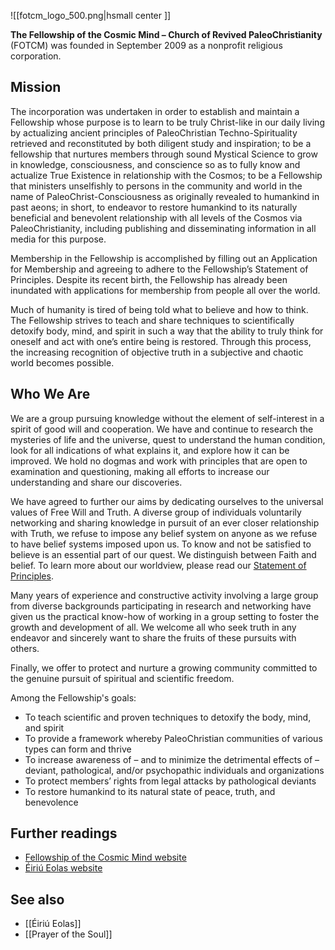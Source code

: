 ![[fotcm_logo_500.png|hsmall center ]] 

**The Fellowship of the Cosmic Mind – Church of Revived PaleoChristianity** (FOTCM) was founded in September 2009 as a nonprofit religious corporation.

Mission
-------

The incorporation was undertaken in order to establish and maintain a Fellowship whose purpose is to learn to be truly Christ-like in our daily living by actualizing ancient principles of PaleoChristian Techno-Spirituality retrieved and reconstituted by both diligent study and inspiration; to be a fellowship that nurtures members through sound Mystical Science to grow in knowledge, consciousness, and conscience so as to fully know and actualize True Existence in relationship with the Cosmos; to be a Fellowship that ministers unselfishly to persons in the community and world in the name of PaleoChrist-Consciousness as originally revealed to humankind in past aeons; in short, to endeavor to restore humankind to its naturally beneficial and benevolent relationship with all levels of the Cosmos via PaleoChristianity, including publishing and disseminating information in all media for this purpose.

Membership in the Fellowship is accomplished by filling out an Application for Membership and agreeing to adhere to the Fellowship’s Statement of Principles. Despite its recent birth, the Fellowship has already been inundated with applications for membership from people all over the world.

Much of humanity is tired of being told what to believe and how to think. The Fellowship strives to teach and share techniques to scientifically detoxify body, mind, and spirit in such a way that the ability to truly think for oneself and act with one’s entire being is restored. Through this process, the increasing recognition of objective truth in a subjective and chaotic world becomes possible.

Who We Are
----------

We are a group pursuing knowledge without the element of self-interest in a spirit of good will and cooperation. We have and continue to research the mysteries of life and the universe, quest to understand the human condition, look for all indications of what explains it, and explore how it can be improved. We hold no dogmas and work with principles that are open to examination and questioning, making all efforts to increase our understanding and share our discoveries.

We have agreed to further our aims by dedicating ourselves to the universal values of Free Will and Truth. A diverse group of individuals voluntarily networking and sharing knowledge in pursuit of an ever closer relationship with Truth, we refuse to impose any belief system on anyone as we refuse to have belief systems imposed upon us. To know and not be satisfied to believe is an essential part of our quest. We distinguish between Faith and belief. To learn more about our worldview, please read our [Statement of Principles](http://paleochristianity.org/statement-of-principles/).

Many years of experience and constructive activity involving a large group from diverse backgrounds participating in research and networking have given us the practical know-how of working in a group setting to foster the growth and development of all. We welcome all who seek truth in any endeavor and sincerely want to share the fruits of these pursuits with others.

Finally, we offer to protect and nurture a growing community committed to the genuine pursuit of spiritual and scientific freedom.

Among the Fellowship's goals:

*   To teach scientific and proven techniques to detoxify the body, mind, and spirit
*   To provide a framework whereby PaleoChristian communities of various types can form and thrive
*   To increase awareness of – and to minimize the detrimental effects of – deviant, pathological, and/or psychopathic individuals and organizations
*   To protect members’ rights from legal attacks by pathological deviants
*   To restore humankind to its natural state of peace, truth, and benevolence

Further readings
----------------

*   [Fellowship of the Cosmic Mind website](http://paleochristianity.org/)
*   [Éiriú Eolas website](http://eiriu-eolas.org/)

See also
--------

*   [[Éiriú Eolas]]
*   [[Prayer of the Soul]]
